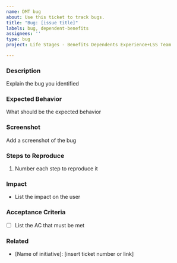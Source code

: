 ```yaml
---
name: DMT bug
about: Use this ticket to track bugs.
title: "Bug: [issue title]"
labels: bug, dependent-benefits
assignees: ''
type: bug
project: Life Stages - Benefits Dependents Experience+LSS Team

---
```


### Description
Explain the bug you identified

### Expected Behavior
What should be the expected behavior

### Screenshot
Add a screenshot of the bug

### Steps to Reproduce
1. Number each step to reproduce it

### Impact
- List the impact on the user

### Acceptance Criteria
- [ ] List the AC that must be met

### Related
- [Name of initiative]: [insert ticket number or link]
